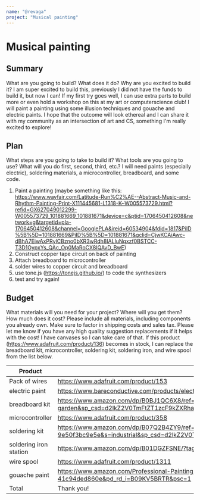 ```yaml
---
name: "@revaga"
project: "Musical painting"
---
```


# Musical painting

## Summary

What are you going to build? What does it do? Why are you excited to build it?
I am super excited to build this, previously I did not have the funds to build it, but now I can! If my first try goes well, I can use extra parts to build more or even hold a workshop on this at my art or computerscience club!
I will paint a painting using some illusion techniques and gouache and electric paints. I hope that the outcome will look ethereal and I can share it with my community as an intersection of art and CS, something I'm really excited to explore!

## Plan

What steps are you going to take to build it? What tools are you going to use? What will you do first, second, third, etc.?
I will need paints (especially electric), soldering materials, a microcontroller, breadboard, and some code.
1. Paint a painting (maybe something like this: https://www.wayfair.com/Latitude-Run%C2%AE--Abstract-Music-and-Rhythm-Painting-Print-X111445681-L1318-K~W005573729.html?refid=GX627049012299-W005573729_101881669_101881671&device=c&ptid=1706450412608&network=g&targetid=pla-1706450412608&channel=GooglePLA&ireid=60534904&fdid=1817&PiID%5B%5D=101881669&PiID%5B%5D=101881671&gclid=CjwKCAiAwc-dBhA7EiwAxPRylCBzno0bXR3wRdh8IALluNqxzf0BSTCC-T3D1OypxYs_QAc_Op0MaRoCX8IQAvD_BwE)
2. Construct copper tape circuit on back of painting
3. Attach breadboard to microcontroller
4. solder wires to copper circuit and breadboard
5. use tone.js (https://tonejs.github.io/) to code the synthesizers
6. test and try again!


## Budget

What materials will you need for your project? Where will you get them? How much does it cost? Please include all materials, including components you already own. Make sure to factor in shipping costs and sales tax.
Please let me know if you have any high quality suggestion replacements if it helps with the cost! I have canvases so I can take care of that. 
If this product (https://www.adafruit.com/product/136) becomes in stock, I can replace the breadboard kit, microcontroller, soldering kit, soldering iron, and wire spool from the list below.

| Product         | Supplier/Link                         | Cost   |
| --------------- | ------------------------------------- | ------ |
|Pack of wires   | https://www.adafruit.com/product/153 | $14.95  |
|electric paint| https://www.bareconductive.com/products/electric-paint?variant=37766230933684 | $24.95 |
|breadboard kit| https://www.amazon.com/dp/B0BJ1QC6X8/ref=sspa_dk_detail_7?pd_rd_i=B0BJ1QC6X8&pd_rd_w=aBrCi&content-id=amzn1.sym.46bad5f6-1f0a-4167-9a8b-c8a82fa48a54&pf_rd_p=46bad5f6-1f0a-4167-9a8b-c8a82fa48a54&pf_rd_r=T4SRE7K7WDY0B69K5TR7&pd_rd_wg=oH2Du&pd_rd_r=9483d9b4-ba81-4917-96e8-f53fad188c8d&s=home-garden&sp_csd=d2lkZ2V0TmFtZT1zcF9kZXRhaWw&spLa=ZW5jcnlwdGVkUXVhbGlmaWVyPUEyTUIxT0FZQzZPM0NBJmVuY3J5cHRlZElkPUEwNjk5MTY1WkFJT0ZRSEZBSTBFJmVuY3J5cHRlZEFkSWQ9QTA0NjE4NDcxQUpZMEE2U0pMUERQJndpZGdldE5hbWU9c3BfZGV0YWlsJmFjdGlvbj1jbGlja1JlZGlyZWN0JmRvTm90TG9nQ2xpY2s9dHJ1ZQ&th=1| $29.95 |
|microcontroller | https://www.adafruit.com/product/358  | $9.95 |
|soldering kit| https://www.amazon.com/dp/B07Q2B4ZY9/ref=sspa_dk_detail_0?psc=1&pd_rd_i=B07Q2B4ZY9&pd_rd_w=9sZmN&content-id=amzn1.sym.bff6e147-54ad-4be3-b4ea-ec19ea6167f7&pf_rd_p=bff6e147-54ad-4be3-b4ea-ec19ea6167f7&pf_rd_r=NES337Q3MAVR4BF0W7EJ&pd_rd_wg=pFMlm&pd_rd_r=65350661-fe30-416e-a2e8-9e50f3bc9e5e&s=industrial&sp_csd=d2lkZ2V0TmFtZT1zcF9kZXRhaWwy&spLa=ZW5jcnlwdGVkUXVhbGlmaWVyPUEyQlpBT0RWU0RMMEZaJmVuY3J5cHRlZElkPUEwMzQ5MjU1TVlJV1UwNTdSR0RVJmVuY3J5cHRlZEFkSWQ9QTAyMzIwNzQzVjdDT1RRUUxXMVZLJndpZGdldE5hbWU9c3BfZGV0YWlsMiZhY3Rpb249Y2xpY2tSZWRpcmVjdCZkb05vdExvZ0NsaWNrPXRydWU= | $27.99 |
|soldering iron station | https://www.amazon.com/dp/B01DGZFSNE/?tag=thewire06-20&linkCode=xm2&ascsubtag=AwEAAAAAAAAAAhF6&th=1 | $54.75 |
|wire spool| https://www.adafruit.com/product/1311 | $15.95 |
|gouache paint | https://www.amazon.com/Professional-Painting-Supplies-Moisturized-Beginner/dp/B09KV5BRTR/ref=pd_lpo_2?pd_rd_w=onvyO&content-id=amzn1.sym.116f529c-aa4d-4763-b2b6-4d614ec7dc00&pf_rd_p=116f529c-aa4d-4763-b2b6-4d614ec7dc00&pf_rd_r=Q24TQ3X0RTRJRN75FAVT&pd_rd_wg=ciz06&pd_rd_r=c39d52c4-c972-47d1-8a56-41c94ded860e&pd_rd_i=B09KV5BRTR&psc=1 | $42.99
| Total| Thank you! | $210.53 |

